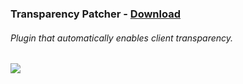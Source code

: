 ### Transparency Patcher - [Download](https://betterdiscord.net/ghdl?id=1067)
###### Plugin that automatically enables client transparency.
<img src="/Plugins/TransparencyPatcher/TransparencyPatcherPreview.gif?raw=true">
